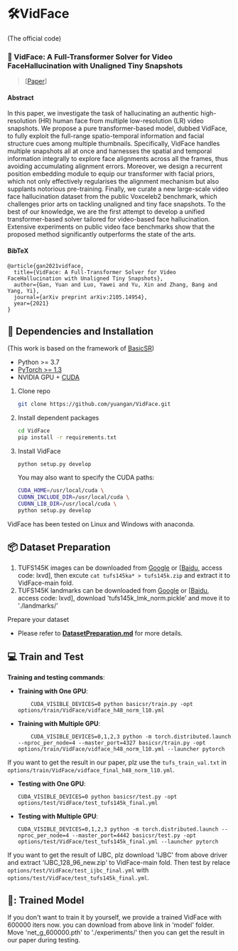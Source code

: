 # 🛠️VidFace
(The official code)

### :book: VidFace: A Full-Transformer Solver for Video FaceHallucination with Unaligned Tiny Snapshots
> [[Paper](https://arxiv.org/abs/2105.14954)]

#### Abstract

In this paper, we investigate the task of hallucinating an authentic high-resolution (HR) human face from multiple low-resolution (LR) video snapshots. We propose a pure transformer-based model, dubbed VidFace, to fully exploit the full-range spatio-temporal information and facial structure cues among multiple thumbnails. Specifically, VidFace handles multiple snapshots all at once and harnesses the spatial and temporal information integrally to explore face alignments across all the frames, thus avoiding accumulating alignment errors. Moreover, we design a recurrent position embedding module to equip our transformer with facial priors, which not only effectively regularises the alignment mechanism but also supplants notorious pre-training. Finally, we curate a new large-scale video face hallucination dataset from the public Voxceleb2 benchmark, which challenges prior arts on tackling unaligned and tiny face snapshots. To the best of our knowledge, we are the first attempt to develop a unified transformer-based solver tailored for video-based face hallucination. Extensive experiments on public video face benchmarks show that the proposed method significantly outperforms the state of the arts.

#### BibTeX
    @article{gan2021vidface,
      title={VidFace: A Full-Transformer Solver for Video FaceHallucination with Unaligned Tiny Snapshots},
      author={Gan, Yuan and Luo, Yawei and Yu, Xin and Zhang, Bang and Yang, Yi},
      journal={arXiv preprint arXiv:2105.14954},
      year={2021}
    }
    
## :wrench: Dependencies and Installation
(This work is based on the framework of [BasicSR](https://github.com/xinntao/EDVR))
- Python >= 3.7
- [PyTorch >= 1.3](https://pytorch.org/)
- NVIDIA GPU + [CUDA](https://developer.nvidia.com/cuda-downloads)
1. Clone repo
    ```bash
    git clone https://github.com/yuangan/VidFace.git
    ```
1. Install dependent packages
    ```bash
    cd VidFace
    pip install -r requirements.txt
    ```
1. Install VidFace
    ```
    python setup.py develop
    ```
    You may also want to specify the CUDA paths:

      ```bash
      CUDA_HOME=/usr/local/cuda \
      CUDNN_INCLUDE_DIR=/usr/local/cuda \
      CUDNN_LIB_DIR=/usr/local/cuda \
      python setup.py develop
      ```
      
VidFace has been tested on Linux and Windows with anaconda.

## :package: Dataset Preparation
1. TUFS145K images can be downloaded from [Google](https://drive.google.com/drive/folders/1xsq09wmr8iXxhHBtsseY4Iwq6oH2i9mW?usp=sharing) or [[Baidu](https://pan.baidu.com/s/1tzXhLgySyH27w58Jr3xU3g), access code: lxvd], then excute ```cat tufs145ka* > tufs145k.zip``` and extract it to VidFace-main fold.
1. TUFS145K landmarks can be downloaded from [Google](https://drive.google.com/drive/folders/1xsq09wmr8iXxhHBtsseY4Iwq6oH2i9mW?usp=sharing) or [[Baidu](https://pan.baidu.com/s/1tzXhLgySyH27w58Jr3xU3g), access code: lxvd], download 'tufs145k_lmk_norm.pickle' and move it to './landmarks/'

Prepare your dataset
- Please refer to **[DatasetPreparation.md](docs/DatasetPreparation.md)** for more details.

## :computer: Train and Test

**Training and testing commands**: 
- **Training with One GPU**:
    ```
        CUDA_VISIBLE_DEVICES=0 python basicsr/train.py -opt options/train/VidFace/vidface_h48_norm_l10.yml
    ```
- **Training with Multiple GPU**:
    ```
        CUDA_VISIBLE_DEVICES=0,1,2,3 python -m torch.distributed.launch --nproc_per_node=4 --master_port=4327 basicsr/train.py -opt options/train/VidFace/vidface_h48_norm_l10.yml --launcher pytorch
    ```
If you want to get the result in our paper, plz use the ```tufs_train_val.txt``` in ```options/train/VidFace/vidface_final_h48_norm_l10.yml```.

- **Testing with One GPU**:
    ```
    CUDA_VISIBLE_DEVICES=0 python basicsr/test.py -opt options/test/VidFace/test_tufs145k_final.yml
    ```
- **Testing with Multiple GPU**:
    ```
    CUDA_VISIBLE_DEVICES=0,1,2,3 python -m torch.distributed.launch --nproc_per_node=4 --master_port=4442 basicsr/test.py -opt options/test/VidFace/test_tufs145k_final.yml --launcher pytorch
    ```
If you want to get the result of IJBC, plz download 'IJBC' from above driver and extract 'IJBC_128_96_new.zip' to VidFace-main fold. Then test by relace ```options/test/VidFace/test_ijbc_final.yml``` with  ```options/test/VidFace/test_tufs145k_final.yml```.

## 🍇: Trained Model
If you don't want to train it by yourself, we provide a trained VidFace with 600000 iters now. you can download from above link in 'model' folder. Move 'net_g_600000.pth' to './experiments/' then you can get the result in our paper during testing.

